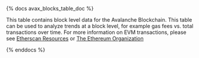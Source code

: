 {% docs avax_blocks_table_doc %}

This table contains block level data for the Avalanche Blockchain. This table can be used to analyze trends at a block level, for example gas fees vs. total transactions over time. For more information on EVM transactions, please see [Etherscan Resources](https://etherscan.io/directory/Learning_Resources/Ethereum) or [The Ethereum Organization](https://ethereum.org/en/developers/docs/blocks/)

{% enddocs %}